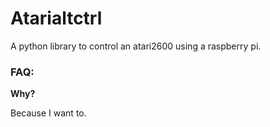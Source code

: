 # Atarialtctrl

A python library to control an atari2600 using a raspberry pi.



### FAQ:

**Why?**

Because I want to.
